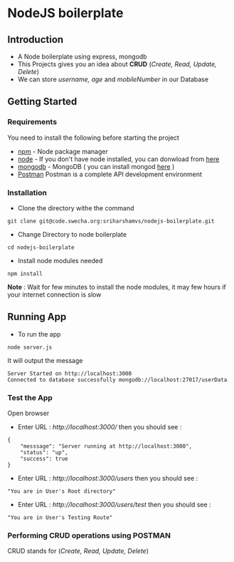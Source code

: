 # NodeJS boilerplate

## Introduction 
* A Node boilerplate using express, mongodb
* This Projects gives you an idea about __CRUD__ (*Create, Read, Update, Delete*)
* We can store *username, age* and *mobileNumber* in our Database

## Getting Started

### Requirements 
You need to install the following before starting the project
* [npm](https://www.npmjs.com/) - Node package manager
* [node](https://nodejs.org/en/) - If you don't have node installed, you can donwload from [here](https://nodejs.org/en/)
* [mongodb](https://www.mongodb.com/) - MongoDB ( you can install mongod [here](https://docs.mongodb.com/manual/installation/) )
* [Postman](https://www.getpostman.com/downloads/) Postman is a complete API development environment

### Installation
* Clone the directory withe the command
```
git clone git@code.swecha.org:sriharshamvs/nodejs-boilerplate.git
```
* Change Directory to node boilerplate
```
cd nodejs-boilerplate
```

* Install node modules needed
```
npm install
```
**Note** : Wait for few minutes to install the node modules, it may few hours if your internet connection is slow 

## Running App
* To run the app 
```
node server.js
```
It will output the message 
```
Server Started on http://localhost:3000
Connected to database successfully mongodb://localhost:27017/userData
```
### Test the App
Open browser 
* Enter URL : *http://localhost:3000/* then you should see :
```
{
    "messsage": "Server running at http://localhost:3000",
    "status": "up",
    "success": true
}
```
* Enter URL : *http://localhost:3000/users* then you should see :
```
"You are in User's Root directory"
```
* Enter URL : *http://localhost:3000/users/test* then you should see :
```
"You are in User's Testing Route"
```

### Performing CRUD operations using POSTMAN
CRUD stands for (*Create, Read, Update, Delete*)


